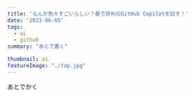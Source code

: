 ```yaml
---
title: 'なんか色々すごいらしい？巷で評判のGitHub Copilotを試す！'
date: '2023-06-05'
tags:
  - ai
  - github
summary: "あとで書く"

thumbnail: ai
featureImage: "./top.jpg"
---
```


あとでかく
